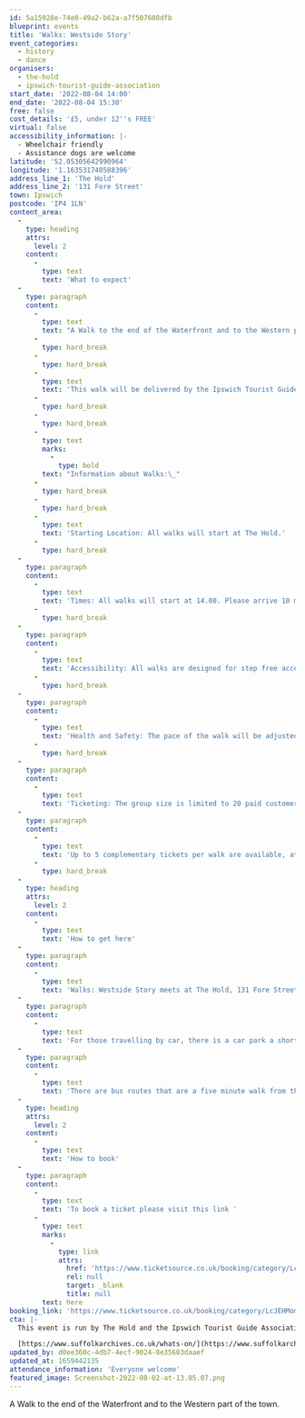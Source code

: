 ```yaml
---
id: 5a15928e-74e0-49a2-b62a-a7f507608dfb
blueprint: events
title: 'Walks: Westside Story'
event_categories:
  - history
  - dance
organisers:
  - the-hold
  - ipswich-tourist-guide-association
start_date: '2022-08-04 14:00'
end_date: '2022-08-04 15:30'
free: false
cost_details: '£5, under 12''s FREE'
virtual: false
accessibility_information: |-
  - Wheelchair friendly
  - Assistance dogs are welcome
latitude: '52.05305642990964'
longitude: '1.163531740588396'
address_line_1: 'The Hold'
address_line_2: '131 Fore Street'
town: Ipswich
postcode: 'IP4 1LN'
content_area:
  -
    type: heading
    attrs:
      level: 2
    content:
      -
        type: text
        text: 'What to expect'
  -
    type: paragraph
    content:
      -
        type: text
        text: "A Walk to the end of the Waterfront and to the Western part of the town, where you will see Cardinal Wolsey's Gateway and his College Chapel, hear about \_the visit of Henry VIII to Ipswich and view some fine modern sculpture."
      -
        type: hard_break
      -
        type: hard_break
      -
        type: text
        text: 'This walk will be delivered by the Ipswich Tourist Guide Association'
      -
        type: hard_break
      -
        type: hard_break
      -
        type: text
        marks:
          -
            type: bold
        text: "Information about Walks:\_"
      -
        type: hard_break
      -
        type: hard_break
      -
        type: text
        text: 'Starting Location: All walks will start at The Hold.'
      -
        type: hard_break
  -
    type: paragraph
    content:
      -
        type: text
        text: 'Times: All walks will start at 14.00. Please arrive 10 minuets early for registration. The duration of all walks is approximately 90 minutes, unless otherwise arranged.'
      -
        type: hard_break
  -
    type: paragraph
    content:
      -
        type: text
        text: 'Accessibility: All walks are designed for step free access. Assistance dogs are welcome. Other dogs cannot be accommodated.'
      -
        type: hard_break
  -
    type: paragraph
    content:
      -
        type: text
        text: 'Health and Safety: The pace of the walk will be adjusted for the comfort of all and the walk will commence with a short health and safety briefing.'
      -
        type: hard_break
  -
    type: paragraph
    content:
      -
        type: text
        text: 'Ticketing: The group size is limited to 20 paid customers. Children under the age of 12 are free. '
  -
    type: paragraph
    content:
      -
        type: text
        text: 'Up to 5 complementary tickets per walk are available, at the discretion of ITGA and can include children under the age of 12.'
      -
        type: hard_break
  -
    type: heading
    attrs:
      level: 2
    content:
      -
        type: text
        text: 'How to get here'
  -
    type: paragraph
    content:
      -
        type: text
        text: 'Walks: Westside Story meets at The Hold, 131 Fore Street, Ipswich.'
  -
    type: paragraph
    content:
      -
        type: text
        text: 'For those travelling by car, there is a car park a short walk from the venue next to the student halls.'
  -
    type: paragraph
    content:
      -
        type: text
        text: 'There are bus routes that are a five minute walk from the venue.'
  -
    type: heading
    attrs:
      level: 2
    content:
      -
        type: text
        text: 'How to book'
  -
    type: paragraph
    content:
      -
        type: text
        text: 'To book a ticket please visit this link '
      -
        type: text
        marks:
          -
            type: link
            attrs:
              href: 'https://www.ticketsource.co.uk/booking/category/LcJEHMomXbvT'
              rel: null
              target: _blank
              title: null
        text: here
booking_link: 'https://www.ticketsource.co.uk/booking/category/LcJEHMomXbvT'
cta: |-
  This event is run by The Hold and the Ipswich Tourist Guide Association. for more information please get in touch via:

  [https://www.suffolkarchives.co.uk/whats-on/](https://www.suffolkarchives.co.uk/whats-on/)
updated_by: d0ee360c-4db7-4ecf-9024-8e35603daaef
updated_at: 1659442135
attendance_information: 'Everyone welcome'
featured_image: Screenshot-2022-08-02-at-13.05.07.png
---
```

A Walk to the end of the Waterfront and to the Western part of the town.